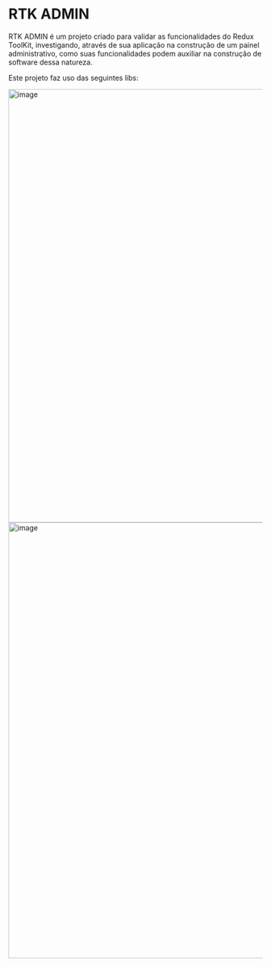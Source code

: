 # RTK ADMIN

RTK ADMIN é um projeto criado para validar as funcionalidades do Redux ToolKit, investigando, através de sua aplicação na construção de um painel administrativo, como suas funcionalidades podem auxiliar na construção de software dessa natureza.

Este projeto faz uso das seguintes libs:

<img width="1897" height="859" alt="image" src="https://github.com/user-attachments/assets/7aea209b-2ff2-4f5f-a995-f4e9af75d353" />
<img width="1910" height="864" alt="image" src="https://github.com/user-attachments/assets/cf673466-b8f8-40c8-8d36-02f42e6c4487" />
